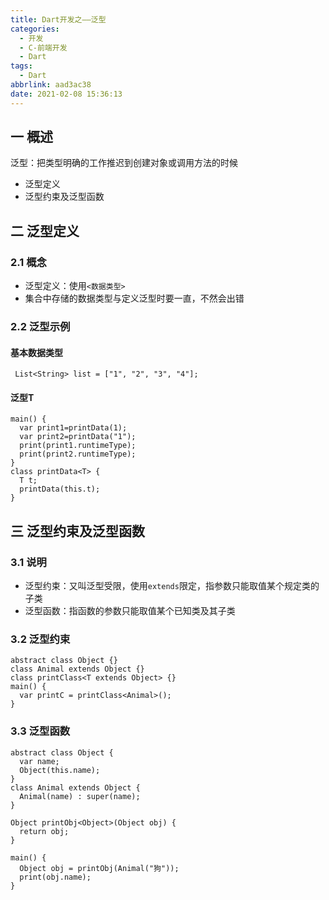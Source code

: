 ```yaml
---
title: Dart开发之——泛型
categories:
  - 开发
  - C-前端开发
  - Dart
tags:
  - Dart
abbrlink: aad3ac38
date: 2021-02-08 15:36:13
---
```

## 一 概述

泛型：把类型明确的工作推迟到创建对象或调用方法的时候

* 泛型定义
* 泛型约束及泛型函数

<!--more-->

## 二 泛型定义

### 2.1 概念

* 泛型定义：使用`<数据类型>`
* 集合中存储的数据类型与定义泛型时要一直，不然会出错

### 2.2 泛型示例

#### 基本数据类型

```
 List<String> list = ["1", "2", "3", "4"];
```

#### 泛型T

```
main() {
  var print1=printData(1);
  var print2=printData("1");
  print(print1.runtimeType);
  print(print2.runtimeType);
}
class printData<T> {
  T t;
  printData(this.t);
}
```

## 三 泛型约束及泛型函数

### 3.1 说明

* 泛型约束：又叫泛型受限，使用`extends`限定，指参数只能取值某个规定类的子类
* 泛型函数：指函数的参数只能取值某个已知类及其子类

### 3.2 泛型约束

```
abstract class Object {}
class Animal extends Object {}
class printClass<T extends Object> {}
main() {
  var printC = printClass<Animal>();
}
```

### 3.3 泛型函数

```
abstract class Object {
  var name;
  Object(this.name);
}
class Animal extends Object {
  Animal(name) : super(name);
}

Object printObj<Object>(Object obj) {
  return obj;
}

main() {
  Object obj = printObj(Animal("狗"));
  print(obj.name);
}
```

